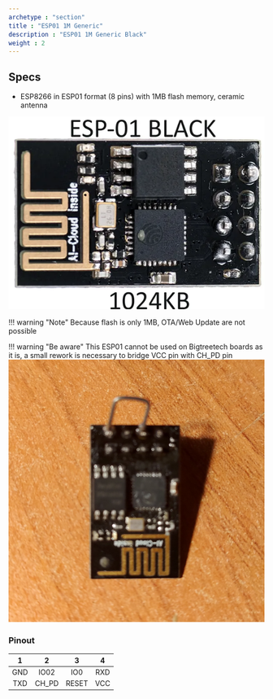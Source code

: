 ```yaml
---
archetype : "section"
title : "ESP01 1M Generic"
description : "ESP01 1M Generic Black"
weight : 2
---
```


## Specs
* ESP8266 in ESP01 format (8 pins) with 1MB flash memory, ceramic antenna 

![image](front.png?width=400px)

!!! warning "Note"
    Because flash is only 1MB, OTA/Web Update are not possible


!!! warning "Be aware"
    This ESP01 cannot be used on Bigtreetech boards as it is, a small rework is necessary to bridge VCC pin with CH_PD pin
    ![bridge](bridge.png?width=400px)


### Pinout

| 1 | 2 | 3 | 4 |
|:-:|:-:|:-:|:-:|
|GND|IO02|IO0|RXD|
|TXD|CH_PD|RESET|VCC|
